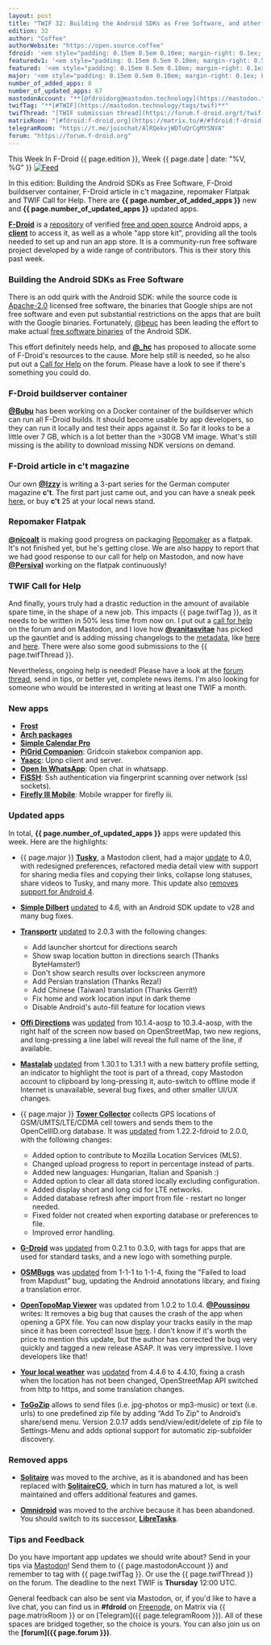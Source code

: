 ```yaml
---
layout: post
title: "TWIF 32: Building the Android SDKs as Free Software, and other calls for help"
edition: 32
author: "Coffee"
authorWebsite: "https://open.source.coffee"
fdroid: '<em style="padding: 0.15em 0.5em 0.10em; margin-right: 0.1ex; border-style: solid; border-width: medium; border-radius: 1em; color: #0d47a1; font-style: normal; font-weight: bold;">F-Droid</em>'
featuredv1: '<em style="padding: 0.15em 0.5em 0.10em; margin-right: 0.5ex; box-shadow: 0.1em 0.05em 0.1em rgba(0, 0, 0, 0.3); border-radius: 1em; color: black; background: linear-gradient(orange, yellow);">Featured</em>'
featured: '<em style="padding: 0.15em 0.5em 0.10em; margin-right: 0.1ex; border-style: solid; border-width: medium; border-radius: 1em; color: orange; font-style: normal; font-weight: bold;">Featured</em>'
major: '<em style="padding: 0.15em 0.5em 0.10em; margin-right: 0.1ex; border-style: solid; border-width: medium; border-radius: 1em; color: #8ab000; font-style: normal; font-weight: bold;">Major</em>'
number_of_added_apps: 8
number_of_updated_apps: 67
mastodonAccount: "**[@fdroidorg@mastodon.technology](https://mastodon.technology/@fdroidorg)**"
twifTag: "**[#TWIF](https://mastodon.technology/tags/twif)**"
twifThread: "[TWIF submission thread](https://forum.f-droid.org/t/twif-submission-thread)"
matrixRoom: "[#fdroid:f-droid.org](https://matrix.to/#/#fdroid:f-droid.org)"
telegramRoom: "https://t.me/joinchat/AlRQekvjWDTuQrCgMYSNVA"
forum: "https://forum.f-droid.org"
---
```


This Week In F-Droid {{ page.edition }}, Week {{ page.date | date: "%V, %G" }} <a href="{{ site.baseurl }}/feed.xml"><img src="{{ site.baseurl }}/assets/Feed-icon-16x16.png" alt="Feed"></a>

In this edition: Building the Android SDKs as Free Software, F-Droid buildserver container, F-Droid article in c't magazine, repomaker Flatpak and TWIF Call for Help. There are **{{ page.number_of_added_apps }}** new and **{{ page.number_of_updated_apps }}** updated apps.

<!--more-->

**[F-Droid](https://f-droid.org/)** is a [repository](https://f-droid.org/packages/) of verified [free and open source](https://en.wikipedia.org/wiki/Free_and_open-source_software) Android apps, a **[client](https://f-droid.org/app/org.fdroid.fdroid)** to access it, as well as a whole "app store kit", providing all the tools needed to set up and run an app store. It is a community-run free software project developed by a wide range of contributors. This is their story this past week.

### Building the Android SDKs as Free Software

There is an odd quirk with the Android SDK: while the source code is [Apache-2.0](https://spdx.org/licenses/Apache-2.0.html) licensed free software, the binaries that Google ships are not free software and even put substantial restrictions on the apps that are built with the Google binaries. Fortunately, [@beuc](https://gitlab.com/beuc) has been leading the effort to make actual [free software binaries](http://android-rebuilds.beuc.net/) of the Android SDK.

This effort definitely needs help, and **[@\_hc](https://forum.f-droid.org/u/hans)** has proposed to allocate some of F-Droid's resources to the cause. More help still is needed, so he also put out a [Call for Help](https://forum.f-droid.org/t/call-for-help-making-free-software-builds-of-the-android-sdk/4685) on the forum. Please have a look to see if there's something you could do.

### F-Droid buildserver container

**[@Bubu](https://forum.f-droid.org/u/Bubu)** has been working on a Docker container of the buildserver which can run all F-Droid builds. It should become usable by app developers, so they can run it locally and test their apps against it. So far it looks to be a little over 7 GB, which is a lot better than the >30GB VM image. What's still missing is the ability to download missing NDK versions on demand.

### F-Droid article in c't magazine

Our own **[@Izzy](https://forum.f-droid.org/u/izzy)** is writing a 3-part series for the German computer magazine **c't**. The first part just came out, and you can have a sneak peek [here](https://www.heise.de/select/ct/2018/25/1543822872822459), or buy **c't** 25 at your local news stand.

### Repomaker Flatpak

**[@nicoalt](https://forum.f-droid.org/u/nicoalt)** is making good progress on packaging [Repomaker](https://f-droid.org/en/repomaker/) as a flatpak. It's not finished yet, but he's getting close. We are also happy to report that we had good response to our call for help on Mastodon, and now have **[@Persival](https://gitlab.com/Persival)** working on the flatpak continuously!

### TWIF Call for Help

And finally, yours truly had a drastic reduction in the amount of available spare time, in the shape of a new job. This impacts {{ page.twifTag }}, as it needs to be written in 50% less time from now on. I put out a [call for help](https://forum.f-droid.org/t/twif-needs-your-help/4658) on the forum and on Mastodon, and I love how **[@vanitasvitae](https://gitlab.com/vanitasvitae)** has picked up the gauntlet and is adding missing changelogs to the [metadata](https://gitlab.com/fdroid/fdroiddata), like [here](https://gitlab.com/fdroid/fdroiddata/merge_requests/4004) and [here](https://gitlab.com/fdroid/fdroiddata/merge_requests/4005). There were also some good submissions to the {{ page.twifThread }}.

Nevertheless, ongoing help is needed! Please have a look at the [forum thread](https://forum.f-droid.org/t/twif-needs-your-help/4658), send in tips, or better yet, complete news items. I'm also looking for someone who would be interested in writing at least one TWIF a month.

### New apps

* **[Frost](https://f-droid.org/app/com.pitchedapps.frost)**
* **[Arch packages](https://f-droid.org/app/com.rascarlo.arch.packages)**
* **[Simple Calendar Pro](https://f-droid.org/app/com.simplemobiletools.calendar.pro)**
* **[PiGrid Companion](https://f-droid.org/app/de.blocklink.pigrid)**: Gridcoin stakebox companion app.
* **[Yaacc](https://f-droid.org/app/de.yaacc)**: Upnp client and server.
* **[Open In WhatsApp](https://f-droid.org/app/io.github.subhamtyagi.openinwhatsapp)**: Open chat in whatsapp.
* **[FiSSH](https://f-droid.org/app/science.iodev.fissh)**: Ssh authentication via fingerprint scanning over network (ssl sockets).
* **[Firefly III Mobile](https://f-droid.org/app/xyz.hisname.fireflyiii)**: Mobile wrapper for firefly iii.

### Updated apps

In total, **{{ page.number_of_updated_apps }}** apps were updated this week. Here are the highlights:

* {{ page.major }} **[Tusky](https://f-droid.org/app/com.keylesspalace.tusky)**, a Mastodon client, had a major [update](https://github.com/tuskyapp/Tusky/releases) to 4.0, with redesigned preferences, refactored media detail view with support for sharing media files and copying their links, collapse long statuses, share videos to Tusky, and many more. This update also [removes support for Android 4](https://github.com/tuskyapp/Tusky/issues/476).

* **[Simple Dilbert](https://f-droid.org/app/com.mareksebera.simpledilbert)** [updated](https://github.com/smarek/Simple-Dilbert/blob/HEAD/CHANGELOG.md) to 4.6, with an Android SDK update to v28 and many bug fixes.

* **[Transportr](https://f-droid.org/app/de.grobox.liberario)** [updated](https://github.com/grote/Transportr/releases) to 2.0.3 with the following changes:
  * Add launcher shortcut for directions search
  * Show swap location button in directions search (Thanks ByteHamster!)
  * Don't show search results over lockscreen anymore
  * Add Persian translation (Thanks Reza!)
  * Add Chinese (Taiwan) translation (Thanks Gerrit!)
  * Fix home and work location input in dark theme
  * Disable Android's auto-fill feature for location views

* **[Offi Directions](https://f-droid.org/app/de.schildbach.oeffi)** was [updated](https://gitlab.com/oeffi/oeffi/raw/HEAD/oeffi/CHANGES) from 10.1.4-aosp to 10.3.4-aosp, with the right half of the screen now based on OpenStreetMap, two new regions, and long-pressing a line label will reveal the full name of the line, if available.

* **[Mastalab](https://f-droid.org/app/fr.gouv.etalab.mastodon)** [updated](https://gitlab.com/tom79/mastalab/tags) from 1.30.1 to 1.31.1 with a new battery profile setting, an indicator to highlight the toot is part of a thread, copy Mastodon account to clipboard by long-pressing it, auto-switch to offline mode if Internet is unavailable, several bug fixes, and other smaller UI/UX changes.

* {{ page.major }} **[Tower Collector](https://f-droid.org/app/info.zamojski.soft.towercollector)** collects GPS locations of GSM/UMTS/LTE/CDMA cell towers and sends them to the OpenCellID.org database. It was [updated](https://github.com/zamojski/TowerCollector/releases) from 1.22.2-fdroid to 2.0.0, with the following changes:
  * Added option to contribute to Mozilla Location Services (MLS).
  * Changed upload progress to report in percentage instead of parts.
  * Added new languages: Hungarian, Italian and Spanish :)
  * Added option to clear all data stored locally excluding configuration.
  * Added display short and long cid for LTE networks.
  * Added database refresh after import from file - restart no longer needed.
  * Fixed folder not created when exporting database or preferences to file.
  * Improved error handling.

* **[G-Droid](https://f-droid.org/app/org.gdroid.gdroid)** was [updated](https://gitlab.com/gdroid/gdroidclient/tags) from 0.2.1 to 0.3.0, with tags for apps that are used for standard tasks, and a new logo with something purple.

* **[OSMBugs](https://f-droid.org/app/org.gittner.osmbugs)** was [updated](https://github.com/ChristopherGittner/OSMBugs/blob/HEAD/CHANGELOG.md) from 1-1-1 to 1-1-4, fixing the "Failed to load from Mapdust" bug, updating the Android annotations library, and fixing a translation error.

* **[OpenTopoMap Viewer](https://f-droid.org/app/org.nitri.opentopo)** was updated from 1.0.2 to 1.0.4. **[@Poussinou](https://forum.f-droid.org/u/poussinou)** writes: It removes a big bug that causes the crash of the app when opening a GPX file. You can now display your tracks easily in the map since it has been corrected! Issue [here](https://github.com/Pygmalion69/OpenTopoMapViewer/issues/2). I don't know if it's worth the price to mention this update, but the author has corrected the bug very quickly and tagged a new release ASAP. It was very impressive. I love developers like that!

* **[Your local weather](https://f-droid.org/app/org.thosp.yourlocalweather)** was [updated](https://raw.githubusercontent.com/thuryn/your-local-weather/HEAD/CHANGELOG) from 4.4.6 to 4.4.10, fixing a crash when the location has not been changed, OpenStreetMap API switched from http to https, and some translation changes.

* **[ToGoZip](https://f-droid.org/app/de.k3b.android.toGoZip)** allows to send files (i.e. jpg-photos or mp3-music) or text (i.e. urls) to one predefined zip file by adding “Add To Zip” to Android’s share/send menu. Version 2.0.17 adds send/view/edit/delete of zip file to Settings-Menu and adds optional support for automatic zip-subfolder discovery.

### Removed apps

* **[Solitaire](https://f-droid.org/wiki/page/com.kmagic.solitaire)** was moved to the archive, as it is abandoned and has been replaced with **[SolitaireCG](https://f-droid.org/app/net.sourceforge.solitaire_cg)**, which in turn has matured a lot, is well maintained and offers additional features and games.

* **[Omnidroid](https://f-droid.org/wiki/page/edu.nyu.cs.omnidroid.app)** was moved to the archive because it has been abandoned. You should switch to its successor, **[LibreTasks](https://f-droid.org/app/libretasks.app)**.

### Tips and Feedback

Do you have important app updates we should write about? Send in your tips via [Mastodon](https://joinmastodon.org)! Send them to {{ page.mastodonAccount }} and remember to tag with {{ page.twifTag }}. Or use the {{ page.twifThread }} on the forum. The deadline to the next TWIF is **Thursday** 12:00 UTC.

General feedback can also be sent via Mastodon, or, if you'd like to have a live chat, you can find us in **#fdroid** on [Freenode](https://freenode.net), on Matrix via {{ page.matrixRoom }} or on [Telegram]({{ page.telegramRoom }}). All of these spaces are bridged together, so the choice is yours. You can also join us on the **[forum]({{ page.forum }})**.
